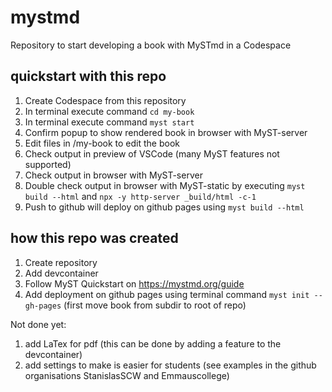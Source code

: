 # mystmd
Repository to start developing a book with MySTmd in a Codespace

## quickstart with this repo
1. Create Codespace from this repository
2. In terminal execute command `cd my-book`
3. In terminal execute command `myst start`
4. Confirm popup to show rendered book in browser with MyST-server
5. Edit files in /my-book to edit the book
6. Check output in preview of VSCode (many MyST features not supported)
7. Check output in browser with MyST-server
8. Double check output in browser with MyST-static by executing `myst build --html` and `npx -y http-server _build/html -c-1`
9. Push to github will deploy on github pages using `myst build --html`

## how this repo was created
1. Create repository
2. Add devcontainer
3. Follow MyST Quickstart on https://mystmd.org/guide
4. Add deployment on github pages using terminal command `myst init --gh-pages` (first move book from subdir to root of repo)

Not done yet:
1. add LaTex for pdf (this can be done by adding a feature to the devcontainer)
2. add settings to make is easier for students (see examples in the github organisations StanislasSCW and Emmauscollege)

